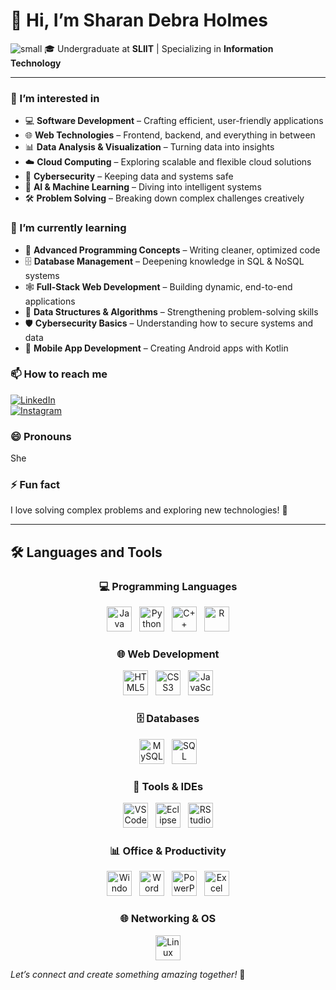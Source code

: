 
# 👋 Hi, I’m **Sharan Debra Holmes**
![small](https://github.com/user-attachments/assets/010d52b5-e707-47d5-afe8-8780d270a8d7)
🎓 Undergraduate at **SLIIT** | Specializing in **Information Technology**

---

### 👀 I’m interested in  

- 💻 **Software Development** – Crafting efficient, user-friendly applications  
- 🌐 **Web Technologies** – Frontend, backend, and everything in between  
- 📊 **Data Analysis & Visualization** – Turning data into insights  
- ☁️ **Cloud Computing** – Exploring scalable and flexible cloud solutions  
- 🔐 **Cybersecurity** – Keeping data and systems safe  
- 🧠 **AI & Machine Learning** – Diving into intelligent systems  
- 🛠️ **Problem Solving** – Breaking down complex challenges creatively


### 🌱 I’m currently learning  

- 🔧 **Advanced Programming Concepts** – Writing cleaner, optimized code  
- 🗄️ **Database Management** – Deepening knowledge in SQL & NoSQL systems  
- 🕸️ **Full-Stack Web Development** – Building dynamic, end-to-end applications  
- 🧠 **Data Structures & Algorithms** – Strengthening problem-solving skills  
- 🛡️ **Cybersecurity Basics** – Understanding how to secure systems and data  
- 📱 **Mobile App Development** – Creating Android apps with Kotlin


### 📫 How to reach me  
[![LinkedIn](https://img.shields.io/badge/LinkedIn-0077B5?style=for-the-badge&logo=linkedin&logoColor=white)](https://www.linkedin.com/in/your-linkedin-profile)  
[![Instagram](https://img.shields.io/badge/Instagram-E4405F?style=for-the-badge&logo=instagram&logoColor=white)](https://www.instagram.com/your-instagram-handle)

### 😄 Pronouns  
She

### ⚡ Fun fact  
I love solving complex problems and exploring new technologies! 🚀

---

## 🛠️ Languages and Tools

<div align="center">

### 💻 Programming Languages  
<img src="https://cdn.jsdelivr.net/gh/devicons/devicon/icons/java/java-original.svg" alt="Java" width="40" height="40"/> &nbsp;
<img src="https://cdn.jsdelivr.net/gh/devicons/devicon/icons/python/python-original.svg" alt="Python" width="40" height="40"/> &nbsp;
<img src="https://cdn.jsdelivr.net/gh/devicons/devicon/icons/cplusplus/cplusplus-original.svg" alt="C++" width="40" height="40"/> &nbsp;
<img src="https://cdn.jsdelivr.net/gh/devicons/devicon/icons/r/r-original.svg" alt="R" width="40" height="40"/>

### 🌐 Web Development  
<img src="https://cdn.jsdelivr.net/gh/devicons/devicon/icons/html5/html5-original.svg" alt="HTML5" width="40" height="40"/> &nbsp;
<img src="https://cdn.jsdelivr.net/gh/devicons/devicon/icons/css3/css3-original.svg" alt="CSS3" width="40" height="40"/> &nbsp;
<img src="https://cdn.jsdelivr.net/gh/devicons/devicon/icons/javascript/javascript-original.svg" alt="JavaScript" width="40" height="40"/>

### 🗄️ Databases  
<img src="https://cdn.jsdelivr.net/gh/devicons/devicon/icons/mysql/mysql-original.svg" alt="MySQL" width="40" height="40"/> &nbsp;
<img src="https://img.icons8.com/ios-filled/50/000000/sql.png" alt="SQL" width="40" height="40"/>

### 🧰 Tools & IDEs  
<img src="https://cdn.jsdelivr.net/gh/devicons/devicon/icons/vscode/vscode-original.svg" alt="VS Code" width="40" height="40"/> &nbsp;
<img src="https://cdn.jsdelivr.net/gh/devicons/devicon/icons/eclipse/eclipse-original.svg" alt="Eclipse" width="40" height="40"/> &nbsp;
<img src="https://upload.wikimedia.org/wikipedia/commons/thumb/d/d0/RStudio_Logo.svg/512px-RStudio_Logo.svg.png" alt="RStudio" width="40" height="40"/>

### 📊 Office & Productivity  
<img src="https://cdn.jsdelivr.net/gh/devicons/devicon/icons/windows8/windows8-original.svg" alt="Windows" width="40" height="40"/> &nbsp;
<img src="https://img.icons8.com/color/48/000000/microsoft-word-2019--v1.png" alt="Word" width="40" height="40"/> &nbsp;
<img src="https://img.icons8.com/color/48/000000/microsoft-powerpoint-2019--v1.png" alt="PowerPoint" width="40" height="40"/> &nbsp;
<img src="https://img.icons8.com/color/48/000000/microsoft-excel-2019--v1.png" alt="Excel" width="40" height="40"/>

### 🌐 Networking & OS  
<img src="https://cdn.jsdelivr.net/gh/devicons/devicon/icons/linux/linux-original.svg" alt="Linux" width="40" height="40"/>

</div>


*Let’s connect and create something amazing together!* 🚀

